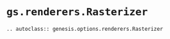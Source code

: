 # `gs.renderers.Rasterizer`

```{eval-rst}  
.. autoclass:: genesis.options.renderers.Rasterizer
```
